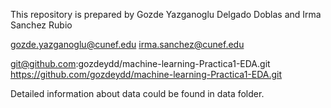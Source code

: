 This repository is prepared by Gozde Yazganoglu Delgado Doblas and Irma Sanchez Rubio

gozde.yazganoglu@cunef.edu
irma.sanchez@cunef.edu

git@github.com:gozdeydd/machine-learning-Practica1-EDA.git
https://github.com/gozdeydd/machine-learning-Practica1-EDA.git




Detailed information about data could be found in data folder.


